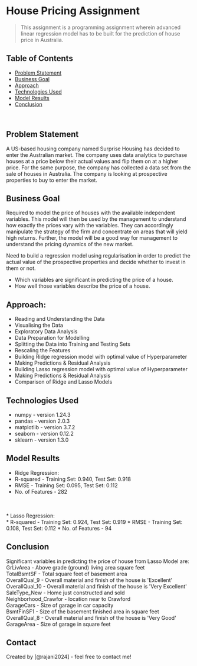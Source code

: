 # House Pricing Assignment
> This assignment is a programming assignment wherein advanced linear regression model has to be built for the prediction of house price in Australia.


## Table of Contents
* [Problem Statement](#problem-statement)
* [Business Goal](#business-goal)
* [Approach](#approach)
* [Technologies Used](#technologies-used)
* [Model Results](#model_results)
* [Conclusion](#conclusion)
<br />

<!-- You can include any other section that is pertinent to your problem -->

## Problem Statement
A US-based housing company named Surprise Housing has decided to enter the Australian market. The company uses data analytics to purchase houses at a price below their actual values and flip them on at a higher price. For the same purpose, the company has collected a data set from the sale of houses in Australia. The company is looking at prospective properties to buy to enter the market.
<br />

<!-- You don't have to answer all the questions - just the ones relevant to your project. -->

## Business Goal
Required to model the price of houses with the available independent variables. This model will then be used by the management to understand how exactly the prices vary with the variables. They can accordingly manipulate the strategy of the firm and concentrate on areas that will yield high returns. Further, the model will be a good way for management to understand the pricing dynamics of the new market.

Need to build a regression model using regularisation in order to predict the actual value of the prospective properties and decide whether to invest in them or not.
* Which variables are significant in predicting the price of a house.<br />
* How well those variables describe the price of a house.<br />
<!-- You don't have to answer all the questions - just the ones relevant to your project. -->

## Approach:
- Reading and Understanding the Data
- Visualising the Data
- Exploratory Data Analysis
- Data Preparation for Modelling
- Splitting the Data into Training and Testing Sets
- Rescaling the Features
- Building Ridge regression model with optimal value of Hyperparameter
- Making Predictions & Residual Analysis 
- Building Lasso regression model with optimal value of Hyperparameter
- Making Predictions & Residual Analysis 
- Comparison of Ridge and Lasso Models


## Technologies Used
- numpy - version 1.24.3
- pandas - version 2.0.3
- matplotlib - version 3.7.2
- seaborn - version 0.12.2
- sklearn - version 1.3.0
<!-- As the libraries versions keep on changing, it is recommended to mention the version of library used in this project -->

## Model Results
* Ridge Regression: </br>
* R-squared 		 - Training Set: 0.940, Test Set: 0.918
* RMSE				 - Training Set: 0.095, Test Set: 0.112	
* No. of Features	 - 282
</br>
</br>
* Lasso Regression: </br>
* R-squared 		 - Training Set: 0.924, Test Set: 0.919
* RMSE				 - Training Set: 0.108, Test Set: 0.112	
* No. of Features	 - 94

## Conclusion
Significant variables in predicting the price of house from Lasso Model are:
</br>
GrLivArea - Above grade (ground) living area square feet
</br>
TotalBsmtSF - Total square feet of basement area
</br>
OverallQual_9 - Overall material and finish of the house is 'Excellent'
</br>
OverallQual_10 - Overall material and finish of the house is 'Very Excellent'
</br>
SaleType_New - Home just constructed and sold
</br>
Neighborhood_Crawfor - location near to Crawford
</br>
GarageCars - Size of garage in car capacity
</br>
BsmtFinSF1 - Size of the basement finished area in square feet 
</br>
OverallQual_8 - Overall material and finish of the house is 'Very Good'
</br>
GarageArea - Size of garage in square feet
</br>


## Contact
Created by [@rajani2024] - feel free to contact me!